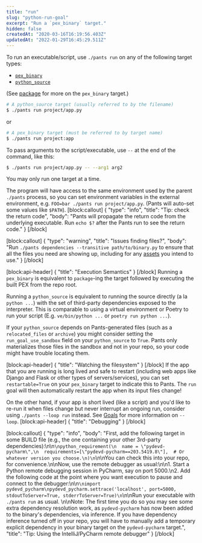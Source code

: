 ```yaml
---
title: "run"
slug: "python-run-goal"
excerpt: "Run a `pex_binary` target."
hidden: false
createdAt: "2020-03-16T16:19:56.403Z"
updatedAt: "2022-01-29T16:45:29.511Z"
---
```

To run an executable/script, use `./pants run` on any of the following target types:
* [`pex_binary`](doc:reference-pex_binary)
* [`python_source`](doc:reference-python_source)

(See [package](doc:python-package-goal) for more on the `pex_binary` target.)

```bash
# A python_source target (usually referred to by the filename)
$ ./pants run project/app.py
```

or

```bash
# A pex_binary target (must be referred to by target name)
$ ./pants run project:app
```

To pass arguments to the script/executable, use `--` at the end of the command, like this:

```bash
$ ./pants run project/app.py -- --arg1 arg2
```

You may only run one target at a time.

The program will have access to the same environment used by the parent `./pants` process, so you can set environment variables in the external environment, e.g. `FOO=bar ./pants run project/app.py`. (Pants will auto-set some values like `$PATH`).
[block:callout]
{
  "type": "info",
  "title": "Tip: check the return code",
  "body": "Pants will propagate the return code from the underlying executable. Run `echo $?` after the Pants run to see the return code."
}
[/block]

[block:callout]
{
  "type": "warning",
  "title": "Issues finding files?",
  "body": "Run `./pants dependencies --transitive path/to/binary.py` to ensure that all the files you need are showing up, including for any [assets](doc:assets) you intend to use."
}
[/block]

[block:api-header]
{
  "title": "Execution Semantics"
}
[/block]
Running a `pex_binary` is equivalent to `package`-ing the target followed by executing the built PEX
from the repo root.

Running a `python_source` is equivalent to running the source directly (a la `python ...`) with the
set of third-party dependencies exposed to the interpreter. This is comparable to using a virtual
environment or Poetry to run your script (E.g. `ve/bin/python ...` or `poetry run python ...`).

If your `python_source` depends on Pants-generated files (such as a `relocated_files` or `archive`)
you might consider setting the `run_goal_use_sandbox` field on your `python_source` to `True`.
Pants only materializes those files in the sandbox and not in your repo, so your code might have
trouble locating them.

[block:api-header]
{
  "title": "Watching the filesystem"
}
[/block]
If the app that you are running is long lived and safe to restart (including web apps like Django and Flask or other types of servers/services), you can set `restartable=True` on your `pex_binary` target to indicate this to Pants. The `run` goal will then automatically restart the app when its input files change!

On the other hand, if your app is short lived (like a script) and you'd like to re-run it when files change but never interrupt an ongoing run, consider using `./pants --loop run` instead. See [Goals](doc:goals#running-goals) for more information on `--loop`.
[block:api-header]
{
  "title": "Debugging"
}
[/block]

[block:callout]
{
  "type": "info",
  "body": "First, add the following target in some BUILD file (e.g., the one containing your other 3rd-party dependencies):\n\n```\npython_requirement(\n  name = \"pydevd-pycharm\",\n  requirements=[\"pydevd-pycharm==203.5419.8\"],  # Or whatever version you choose.\n)\n```\n\nYou can check this into your repo, for convenience.\n\nNow, use the remote debugger as usual:\n\n1. Start a Python remote debugging session in PyCharm, say on port 5000.\n2. Add the following code at the point where you want execution to pause and connect to the debugger:\n\n```\nimport pydevd_pycharm\npydevd_pycharm.settrace('localhost', port=5000, stdoutToServer=True, stderrToServer=True)\n```\n\nRun your executable with `./pants run` as usual. \n\nNote: The first time you do so you may see some extra dependency resolution work, as `pydevd-pycharm` has now been added to the binary's dependencies, via inference. If you have dependency inference turned off in your repo, you will have to manually add a temporary explicit dependency in your binary target on the `pydevd-pycharm` target.",
  "title": "Tip: Using the IntelliJ/PyCharm remote debugger"
}
[/block]